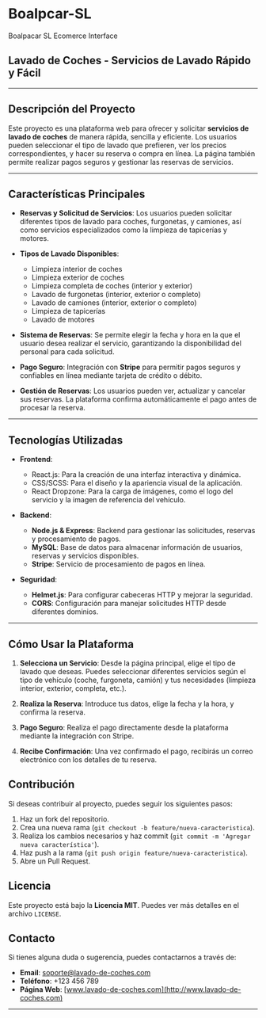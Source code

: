 # Boalpcar-SL
Boalpacar SL Ecomerce Interface

## Lavado de Coches - Servicios de Lavado Rápido y Fácil

---

## Descripción del Proyecto

Este proyecto es una plataforma web para ofrecer y solicitar **servicios de lavado de coches** de manera rápida, sencilla y eficiente. Los usuarios pueden seleccionar el tipo de lavado que prefieren, ver los precios correspondientes, y hacer su reserva o compra en línea. La página también permite realizar pagos seguros y gestionar las reservas de servicios.

---

## Características Principales

- **Reservas y Solicitud de Servicios**: Los usuarios pueden solicitar diferentes tipos de lavado para coches, furgonetas, y camiones, así como servicios especializados como la limpieza de tapicerías y motores.
  
- **Tipos de Lavado Disponibles**:
  - Limpieza interior de coches
  - Limpieza exterior de coches
  - Limpieza completa de coches (interior y exterior)
  - Lavado de furgonetas (interior, exterior o completo)
  - Lavado de camiones (interior, exterior o completo)
  - Limpieza de tapicerías
  - Lavado de motores

- **Sistema de Reservas**: Se permite elegir la fecha y hora en la que el usuario desea realizar el servicio, garantizando la disponibilidad del personal para cada solicitud.

- **Pago Seguro**: Integración con **Stripe** para permitir pagos seguros y confiables en línea mediante tarjeta de crédito o débito.

- **Gestión de Reservas**: Los usuarios pueden ver, actualizar y cancelar sus reservas. La plataforma confirma automáticamente el pago antes de procesar la reserva.

---

## Tecnologías Utilizadas

- **Frontend**:
  - React.js: Para la creación de una interfaz interactiva y dinámica.
  - CSS/SCSS: Para el diseño y la apariencia visual de la aplicación.
  - React Dropzone: Para la carga de imágenes, como el logo del servicio y la imagen de referencia del vehículo.
  
- **Backend**:
  - **Node.js & Express**: Backend para gestionar las solicitudes, reservas y procesamiento de pagos.
  - **MySQL**: Base de datos para almacenar información de usuarios, reservas y servicios disponibles.
  - **Stripe**: Servicio de procesamiento de pagos en línea.
  
- **Seguridad**:
  - **Helmet.js**: Para configurar cabeceras HTTP y mejorar la seguridad.
  - **CORS**: Configuración para manejar solicitudes HTTP desde diferentes dominios.

---

## Cómo Usar la Plataforma

1. **Selecciona un Servicio**: Desde la página principal, elige el tipo de lavado que deseas. Puedes seleccionar diferentes servicios según el tipo de vehículo (coche, furgoneta, camión) y tus necesidades (limpieza interior, exterior, completa, etc.).

2. **Realiza la Reserva**: Introduce tus datos, elige la fecha y la hora, y confirma la reserva.

3. **Pago Seguro**: Realiza el pago directamente desde la plataforma mediante la integración con Stripe.

4. **Recibe Confirmación**: Una vez confirmado el pago, recibirás un correo electrónico con los detalles de tu reserva.

## Contribución

Si deseas contribuir al proyecto, puedes seguir los siguientes pasos:

1. Haz un fork del repositorio.
2. Crea una nueva rama (`git checkout -b feature/nueva-caracteristica`).
3. Realiza los cambios necesarios y haz commit (`git commit -m 'Agregar nueva característica'`).
4. Haz push a la rama (`git push origin feature/nueva-caracteristica`).
5. Abre un Pull Request.

## Licencia

Este proyecto está bajo la **Licencia MIT**. Puedes ver más detalles en el archivo `LICENSE`.

## Contacto

Si tienes alguna duda o sugerencia, puedes contactarnos a través de:

- **Email**: soporte@lavado-de-coches.com
- **Teléfono**: +123 456 789
- **Página Web**: [www.lavado-de-coches.com](http://www.lavado-de-coches.com)

---